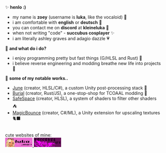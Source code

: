 ✨ **henlo :)**
<br>
- my name is **zoey** (username is **luka**, like the vocaloid) 🌺 
- i am comfortable with **english** or **deutsch** 🫶
- you can contact me on **discord** at **kleineluka** 🍨
- when not writing "code" - **succubus cosplayer** ✨
- i am literally ashley graves and adagio dazzle 💗

🌈 **and what do i do?**
<br>
- i enjoy programming pretty but fast things (G/HLSL and Rust) 🌼
- i believe reverse engineering and modding breathe new life into projects 🐸

🦄 **some of my notable works..**
<br>
- [June](https://www.luka.moe/june) (creator, HLSL/C#), a custom Unity post-processing stack 📸
- [Burial](https://www.luka.moe/burial) (creator, Rust/JS), a one-stop-shop for TCOAAL modding 🔪
- [SafeSpace](https://kleineluka.gumroad.com/l/safespace) (creator, HLSL), a system of shaders to filter other shaders ⛺
- [MagicBounce](https://www.luka.moe/magicbounce) (creator, C#/ML), a Unity extension for upscaling textures 🐈‍⬛

<br>
cute websites of mine:
<br>
<a href="https://luka.moe">
  <img src="luka_blinkie.gif" alt="Luka.moe Blinkie">
</a>
<a href="https://succubus.cafe">
  <img src="succubus_blinkie.gif" alt="Succubus.cafe Blinkie">
</a>
